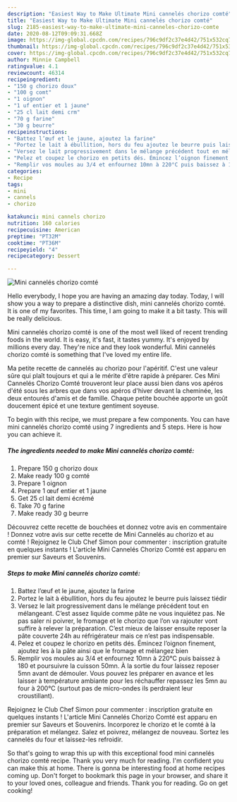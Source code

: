 ```yaml
---
description: "Easiest Way to Make Ultimate Mini cannelés chorizo comté"
title: "Easiest Way to Make Ultimate Mini cannelés chorizo comté"
slug: 2185-easiest-way-to-make-ultimate-mini-canneles-chorizo-comte
date: 2020-08-12T09:09:31.668Z
image: https://img-global.cpcdn.com/recipes/796c9df2c37e4d42/751x532cq70/mini-canneles-chorizo-comte-photo-principale-de-la-recette.jpg
thumbnail: https://img-global.cpcdn.com/recipes/796c9df2c37e4d42/751x532cq70/mini-canneles-chorizo-comte-photo-principale-de-la-recette.jpg
cover: https://img-global.cpcdn.com/recipes/796c9df2c37e4d42/751x532cq70/mini-canneles-chorizo-comte-photo-principale-de-la-recette.jpg
author: Minnie Campbell
ratingvalue: 4.1
reviewcount: 46314
recipeingredient:
- "150 g chorizo doux"
- "100 g comt"
- "1 oignon"
- "1 uf entier et 1 jaune"
- "25 cl lait demi crm"
- "70 g farine"
- "30 g beurre"
recipeinstructions:
- "Battez l’œuf et le jaune, ajoutez la farine"
- "Portez le lait à ébullition, hors du feu ajoutez le beurre puis laissez tiédir"
- "Versez le lait progressivement dans le mélange précédent tout en mélangeant. C’est assez liquide comme pâte ne vous inquiétez pas. Ne pas saler ni poivrer, le fromage et le chorizo que l’on va rajouter vont suffire à relever la préparation. C’est mieux de laisser ensuite reposer la pâte couverte 24h au réfrigérateur mais ce n’est pas indispensable."
- "Pelez et coupez le chorizo en petits dés. Émincez l’oignon finement, ajoutez les à la pâte ainsi que le fromage et mélangez bien"
- "Remplir vos moules au 3/4 et enfournez 10mn à 220°C puis baissez à 180 et poursuivre la cuisson 50mn. À la sortie du four laissez reposer 5mn avant de démouler. Vous pouvez les préparer en avance et les laisser à température ambiante pour les réchauffer repassez les 5mn au four à 200°C (surtout pas de micro-ondes ils perdraient leur croustillant)."
categories:
- Recipe
tags:
- mini
- cannels
- chorizo

katakunci: mini cannels chorizo 
nutrition: 160 calories
recipecuisine: American
preptime: "PT32M"
cooktime: "PT36M"
recipeyield: "4"
recipecategory: Dessert

---
```



![Mini cannelés chorizo comté](https://img-global.cpcdn.com/recipes/796c9df2c37e4d42/751x532cq70/mini-canneles-chorizo-comte-photo-principale-de-la-recette.jpg)

Hello everybody, I hope you are having an amazing day today. Today, I will show you a way to prepare a distinctive dish, mini cannelés chorizo comté. It is one of my favorites. This time, I am going to make it a bit tasty. This will be really delicious.

Mini cannelés chorizo comté is one of the most well liked of recent trending foods in the world. It is easy, it's fast, it tastes yummy. It's enjoyed by millions every day. They're nice and they look wonderful. Mini cannelés chorizo comté is something that I've loved my entire life.

Ma petite recette de cannelés au chorizo pour l&#39;apéritif. C&#39;est une valeur sûre qui plaît toujours et qui a le mérite d&#39;être rapide à préparer. Ces Mini Cannelés Chorizo Comté trouveront leur place aussi bien dans vos apéros d&#39;été sous les arbres que dans vos apéros d&#39;hiver devant la cheminée, les deux entourés d&#39;amis et de famille. Chaque petite bouchée apporte un goût doucement épicé et une texture gentiment soyeuse.


To begin with this recipe, we must prepare a few components. You can have mini cannelés chorizo comté using 7 ingredients and 5 steps. Here is how you can achieve it.

<!--inarticleads1-->

##### The ingredients needed to make Mini cannelés chorizo comté:

1. Prepare 150 g chorizo doux
1. Make ready 100 g comté
1. Prepare 1 oignon
1. Prepare 1 œuf entier et 1 jaune
1. Get 25 cl lait demi écrémé
1. Take 70 g farine
1. Make ready 30 g beurre


Découvrez cette recette de bouchées et donnez votre avis en commentaire ! Donnez votre avis sur cette recette de Mini Cannelés au chorizo et au comté ! Rejoignez le Club Chef Simon pour commenter : inscription gratuite en quelques instants ! L&#39;article Mini Cannelés Chorizo Comté est apparu en premier sur Saveurs et Souvenirs. 

<!--inarticleads2-->

##### Steps to make Mini cannelés chorizo comté:

1. Battez l’œuf et le jaune, ajoutez la farine
1. Portez le lait à ébullition, hors du feu ajoutez le beurre puis laissez tiédir
1. Versez le lait progressivement dans le mélange précédent tout en mélangeant. C’est assez liquide comme pâte ne vous inquiétez pas. Ne pas saler ni poivrer, le fromage et le chorizo que l’on va rajouter vont suffire à relever la préparation. C’est mieux de laisser ensuite reposer la pâte couverte 24h au réfrigérateur mais ce n’est pas indispensable.
1. Pelez et coupez le chorizo en petits dés. Émincez l’oignon finement, ajoutez les à la pâte ainsi que le fromage et mélangez bien
1. Remplir vos moules au 3/4 et enfournez 10mn à 220°C puis baissez à 180 et poursuivre la cuisson 50mn. À la sortie du four laissez reposer 5mn avant de démouler. Vous pouvez les préparer en avance et les laisser à température ambiante pour les réchauffer repassez les 5mn au four à 200°C (surtout pas de micro-ondes ils perdraient leur croustillant).


Rejoignez le Club Chef Simon pour commenter : inscription gratuite en quelques instants ! L&#39;article Mini Cannelés Chorizo Comté est apparu en premier sur Saveurs et Souvenirs. Incorporez le chorizo et le comté à la préparation et mélangez. Salez et poivrez, mélangez de nouveau. Sortez les cannelés du four et laissez-les refroidir. 

So that's going to wrap this up with this exceptional food mini cannelés chorizo comté recipe. Thank you very much for reading. I'm confident you can make this at home. There is gonna be interesting food at home recipes coming up. Don't forget to bookmark this page in your browser, and share it to your loved ones, colleague and friends. Thank you for reading. Go on get cooking!
